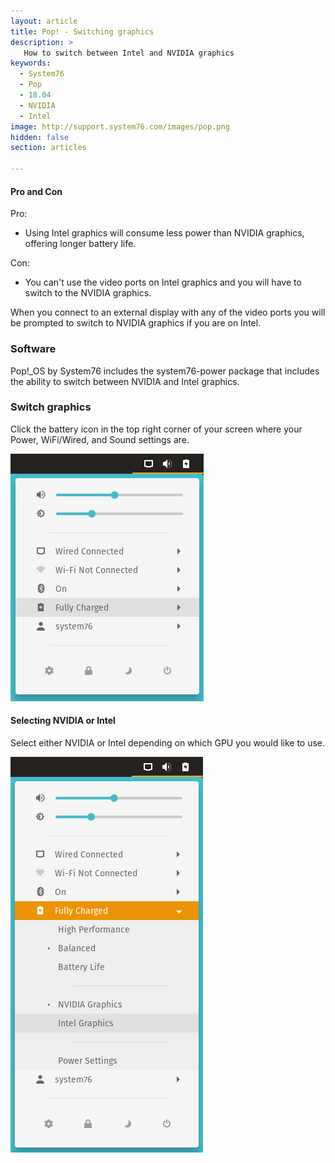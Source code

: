 ```yaml
---
layout: article
title: Pop! - Switching graphics
description: >
   How to switch between Intel and NVIDIA graphics
keywords:
  - System76
  - Pop
  - 18.04
  - NVIDIA
  - Intel
image: http://support.system76.com/images/pop.png
hidden: false
section: articles

---
```


#### Pro and Con

Pro:

- Using Intel graphics will consume less power than NVIDIA graphics, offering longer battery life. 

Con:

- You can't use the video ports on Intel graphics and you will have to switch to the NVIDIA graphics. 

When you connect to an external display with any of the video ports you will be prompted to switch to NVIDIA graphics if you are on Intel.

### Software

Pop!_OS by System76 includes the system76-power package that includes the ability to switch between NVIDIA and Intel graphics. 

### Switch graphics

Click the battery icon in the top right corner of your screen where your Power, WiFi/Wired, and Sound settings are.

![Graphics](/images/graphics-switch-pop/screenshot2.png)

#### Selecting NVIDIA or Intel

Select either NVIDIA or Intel depending on which GPU you would like to use.

![Graphics](/images/graphics-switch-pop/screenshot3.png)

